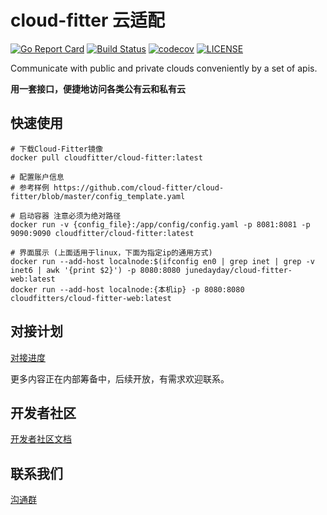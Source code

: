 # cloud-fitter 云适配

[![Go Report Card](https://goreportcard.com/badge/github.com/cloud-fitter/cloud-fitter?style=flat-square)](https://goreportcard.com/report/github.com/cloud-fitter/cloud-fitter)
[![Build Status](https://travis-ci.com/cloud-fitter/cloud-fitter.svg?branch=master)](https://travis-ci.com/cloud-fitter/cloud-fitter)
[![codecov](https://codecov.io/gh/cloud-fitter/cloud-fitter/branch/master/graph/badge.svg?token=OJJG8KF8A3)](https://codecov.io/gh/cloud-fitter/cloud-fitter)
[![LICENSE](https://img.shields.io/github/license/cloud-fitter/cloud-fitter.svg?style=flat-square)](https://github.com/cloud-fitter/cloud-fitter/blob/master/LICENSE)

Communicate with public and private clouds conveniently by a set of apis.

**用一套接口，便捷地访问各类公有云和私有云**

## 快速使用

```shell
# 下载Cloud-Fitter镜像
docker pull cloudfitter/cloud-fitter:latest

# 配置账户信息
# 参考样例 https://github.com/cloud-fitter/cloud-fitter/blob/master/config_template.yaml 

# 启动容器 注意必须为绝对路径
docker run -v {config_file}:/app/config/config.yaml -p 8081:8081 -p 9090:9090 cloudfitter/cloud-fitter:latest

# 界面展示 (上面适用于linux，下面为指定ip的通用方式)
docker run --add-host localnode:$(ifconfig en0 | grep inet | grep -v inet6 | awk '{print $2}') -p 8080:8080 junedayday/cloud-fitter-web:latest
docker run --add-host localnode:{本机ip} -p 8080:8080 cloudfitters/cloud-fitter-web:latest
```

## 对接计划

[对接进度](https://shimo.im/sheets/5bqnr9jnopfbOOqy)

更多内容正在内部筹备中，后续开放，有需求欢迎联系。

## 开发者社区

[开发者社区文档](doc/develop.md)

## 联系我们

[沟通群](https://shimo.im/docs/KrkEVnB7NRcwpmAJ)
